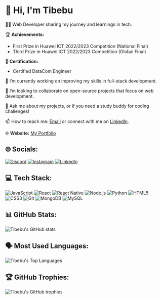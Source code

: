 # 👋 Hi, I'm Tibebu

👨‍💻 Web Developer sharing my journey and learnings in tech.

🏆 **Achievements:**
- First Prize in Huawei ICT 2022/2023 Competition (National Final)
- Third Prize in Huawei ICT 2022/2023 Competition (Global Final)

📜 **Certification:**
- Certified DataCom Engineer

🔭 I’m currently working on improving my skills in full-stack development.

👯 I’m looking to collaborate on open-source projects that focus on web development.

💬 Ask me about my projects, or if you need a study buddy for coding challenges!

📫 How to reach me: [Email](mailto:wise.tibec@gmail.com) or connect with me on [LinkedIn](https://www.linkedin.com/in/tibebu-kaleb-185aa0292/).

🌐 **Website:** [My Portfolio](https://codeteches.netlify.app/)

## 🌐 Socials:
[![Discord](https://img.shields.io/badge/Discord-7289DA?style=for-the-badge&logo=discord&logoColor=white)](https://discord.com) 
[![Instagram](https://img.shields.io/badge/Instagram-E4405F?style=for-the-badge&logo=instagram&logoColor=white)](https://instagram.com/your-profile)
[![LinkedIn](https://img.shields.io/badge/LinkedIn-0077B5?style=for-the-badge&logo=linkedin&logoColor=white)](https://www.linkedin.com/in/tibebu-kaleb-185aa0292/)

## 💻 Tech Stack:
![JavaScript](https://img.shields.io/badge/JavaScript-323330?style=for-the-badge&logo=javascript&logoColor=F7DF1E)
![React](https://img.shields.io/badge/React-20232A?style=for-the-badge&logo=react&logoColor=61DAFB)
![React Native](https://img.shields.io/badge/React_Native-20232A?style=for-the-badge&logo=react&logoColor=61DAFB)
![Node.js](https://img.shields.io/badge/Node.js-43853D?style=for-the-badge&logo=node-dot-js&logoColor=white)
![Python](https://img.shields.io/badge/Python-3776AB?style=for-the-badge&logo=python&logoColor=white)
![HTML5](https://img.shields.io/badge/HTML5-E34F26?style=for-the-badge&logo=html5&logoColor=white)
![CSS3](https://img.shields.io/badge/CSS3-1572B6?style=for-the-badge&logo=css3&logoColor=white)
![Git](https://img.shields.io/badge/Git-F05032?style=for-the-badge&logo=git&logoColor=white)
![MongoDB](https://img.shields.io/badge/MongoDB-4EA94B?style=for-the-badge&logo=mongodb&logoColor=white)
![MySQL](https://img.shields.io/badge/MySQL-4479A1?style=for-the-badge&logo=mysql&logoColor=white)

## 📊 GitHub Stats:
![Tibebu's GitHub stats](https://github-readme-stats.vercel.app/api?username=tibebu&show_icons=true&theme=radical)

## 🗣️ Most Used Languages:
![Tibebu's Top Languages](https://github-readme-stats.vercel.app/api/top-langs/?username=tibebu&layout=compact&theme=radical)

## 🏆 GitHub Trophies:
![Tibebu's GitHub trophies](https://github-profile-trophy.vercel.app/?username=tibebu&theme=onedark)
